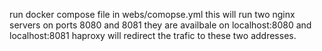 run docker compose file in webs/comopse.yml
this will run two nginx servers on ports 8080 and 8081
they are availbale on localhost:8080 and localhost:8081
haproxy will redirect the trafic to these two addresses.
